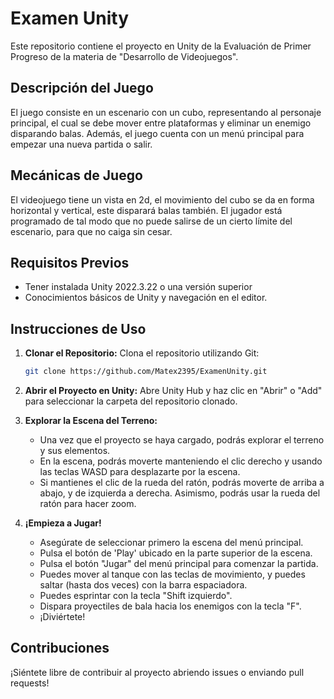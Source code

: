  # Examen Unity

Este repositorio contiene el proyecto en Unity de la Evaluación de Primer Progreso de la materia de "Desarrollo de Videojuegos".

## Descripción del Juego
El juego consiste en un escenario con un cubo, representando al personaje principal, el cual se debe mover entre plataformas y eliminar un enemigo disparando balas.
Además, el juego cuenta con un menú principal para empezar una nueva partida o salir.

## Mecánicas de Juego
El videojuego tiene un vista en 2d, el movimiento del cubo se da en forma horizontal y vertical, este disparará balas también.
El jugador está programado de tal modo que no puede salirse de un cierto límite del escenario, para que no caiga sin cesar.

## Requisitos Previos

- Tener instalada Unity 2022.3.22 o una versión superior 
- Conocimientos básicos de Unity y navegación en el editor.

## Instrucciones de Uso

1. **Clonar el Repositorio:** Clona el repositorio utilizando Git:

    ```bash
    git clone https://github.com/Matex2395/ExamenUnity.git
    ```

2. **Abrir el Proyecto en Unity:** Abre Unity Hub y haz clic en "Abrir" o "Add" para seleccionar la carpeta del repositorio clonado.

3. **Explorar la Escena del Terreno:**

    - Una vez que el proyecto se haya cargado, podrás explorar el terreno y sus elementos.
    - En la escena, podrás moverte manteniendo el clic derecho y usando las teclas WASD para desplazarte por la escena.
    - Si mantienes el clic de la rueda del ratón, podrás moverte de arriba a abajo, y de izquierda a derecha. Asimismo, podrás usar la rueda del ratón para hacer zoom.

4. **¡Empieza a Jugar!**

   - Asegúrate de seleccionar primero la escena del menú principal.
   - Pulsa el botón de 'Play' ubicado en la parte superior de la escena.
   - Pulsa el botón "Jugar" del menú principal para comenzar la partida.
   - Puedes mover al tanque con las teclas de movimiento, y puedes saltar (hasta dos veces) con la barra espaciadora.
   - Puedes esprintar con la tecla "Shift izquierdo".
   - Dispara proyectiles de bala hacia los enemigos con la tecla "F".
   - ¡Diviértete!

## Contribuciones

¡Siéntete libre de contribuir al proyecto abriendo issues o enviando pull requests!
